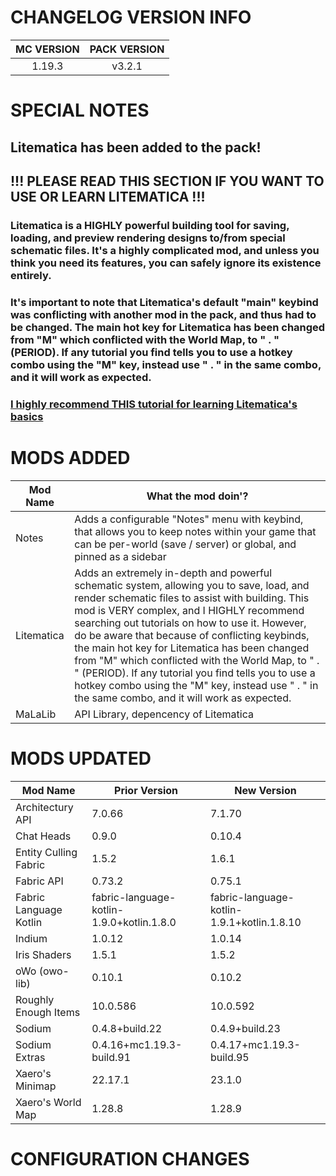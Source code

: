 # CHANGELOG VERSION INFO
| MC VERSION | PACK VERSION |
| :---: | :---: |
| 1.19.3 | v3.2.1 |

# SPECIAL NOTES
## Litematica has been added to the pack!
## !!! PLEASE READ THIS SECTION IF YOU WANT TO USE OR LEARN LITEMATICA !!!
### Litematica is a HIGHLY powerful building tool for saving, loading, and preview rendering designs to/from special schematic files. It's a highly complicated mod, and unless you think you need its features, you can safely ignore its existence entirely.
### It's important to note that Litematica's default "main" keybind was conflicting with another mod in the pack, and thus had to be changed. The main hot key for Litematica has been changed from "M" which conflicted with the World Map, to " . " (PERIOD). If any tutorial you find tells you to use a hotkey combo using the "M" key, instead use " . " in the same combo, and it will work as expected.
### [I highly recommend THIS tutorial for learning Litematica's basics](https://www.youtube.com/watch?v=pHa_GBLHulw)

# MODS ADDED
Mod Name | What the mod doin'?
--- | ---
Notes | Adds a configurable "Notes" menu with keybind, that allows you to keep notes within your game that can be per-world (save / server) or global, and pinned as a sidebar
Litematica | Adds an extremely in-depth and powerful schematic system, allowing you to save, load, and render schematic files to assist with building. This mod is VERY complex, and I HIGHLY recommend searching out tutorials on how to use it. However, do be aware that because of conflicting keybinds, the main hot key for Litematica has been changed from "M" which conflicted with the World Map, to " . " (PERIOD). If any tutorial you find tells you to use a hotkey combo using the "M" key, instead use " . " in the same combo, and it will work as expected.
MaLaLib | API Library, depencency of Litematica

# MODS UPDATED
Mod Name | Prior Version | New Version
--- | --- | --- 
Architectury API | 7.0.66 | 7.1.70
Chat Heads | 0.9.0 | 0.10.4
Entity Culling Fabric | 1.5.2 | 1.6.1
Fabric API | 0.73.2 | 0.75.1
Fabric Language Kotlin | fabric-language-kotlin-1.9.0+kotlin.1.8.0 | fabric-language-kotlin-1.9.1+kotlin.1.8.10 
Indium | 1.0.12 | 1.0.14 
Iris Shaders | 1.5.1 | 1.5.2 
oWo (owo-lib) | 0.10.1 | 0.10.2
Roughly Enough Items | 10.0.586 | 10.0.592 
Sodium | 0.4.8+build.22 | 0.4.9+build.23 
Sodium Extras | 0.4.16+mc1.19.3-build.91 | 0.4.17+mc1.19.3-build.95 
Xaero's Minimap | 22.17.1 | 23.1.0 
Xaero's World Map  | 1.28.8 | 1.28.9 


# CONFIGURATION CHANGES
